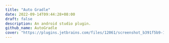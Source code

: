 ```yaml
---
title: "Auto Gradle"
date: 2022-09-14T09:44:28+08:00
draft: false
description: An android studio plugin.
github_name: AutoGradle
cover: "https://plugins.jetbrains.com/files/12061/screenshot_b391f5b9-1f46-477f-b794-2775d4512010"
---
```


